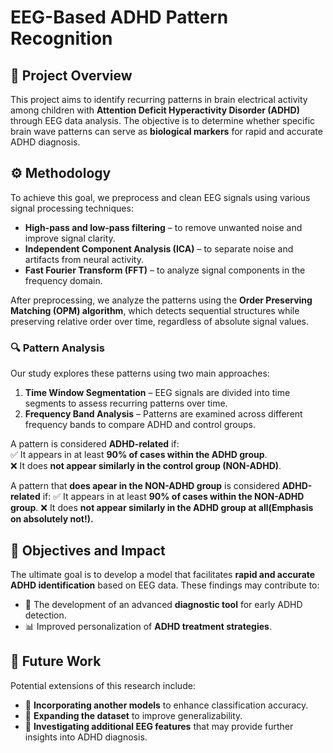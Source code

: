 # EEG-Based ADHD Pattern Recognition  

## 📌 Project Overview  
This project aims to identify recurring patterns in brain electrical activity among children with **Attention Deficit Hyperactivity Disorder (ADHD)** through EEG data analysis. The objective is to determine whether specific brain wave patterns can serve as **biological markers** for rapid and accurate ADHD diagnosis.  

## ⚙️ Methodology  
To achieve this goal, we preprocess and clean EEG signals using various signal processing techniques:  

- **High-pass and low-pass filtering** – to remove unwanted noise and improve signal clarity.  
- **Independent Component Analysis (ICA)** – to separate noise and artifacts from neural activity.  
- **Fast Fourier Transform (FFT)** – to analyze signal components in the frequency domain.  

After preprocessing, we analyze the patterns using the **Order Preserving Matching (OPM) algorithm**, which detects sequential structures while preserving relative order over time, regardless of absolute signal values.  

### 🔍 Pattern Analysis  
Our study explores these patterns using two main approaches:  

1. **Time Window Segmentation** – EEG signals are divided into time segments to assess recurring patterns over time.  
2. **Frequency Band Analysis** – Patterns are examined across different frequency bands to compare ADHD and control groups.  

A pattern is considered **ADHD-related** if:  
✅ It appears in at least **90% of cases within the ADHD group**.  
❌ It does **not appear similarly in the control group (NON-ADHD)**.  

A pattern that **does apear in the NON-ADHD group** is considered **ADHD-related** if:
✅ It appears in at least **90% of cases within the NON-ADHD group**.
❌ It does **not appear similarly in the ADHD group at all(Emphasis on absolutely not!).**
 

## 🎯 Objectives and Impact  
The ultimate goal is to develop a model that facilitates **rapid and accurate ADHD identification** based on EEG data. These findings may contribute to:  

- 🏥 The development of an advanced **diagnostic tool** for early ADHD detection.  
- 📊 Improved personalization of **ADHD treatment strategies**.  

## 🚀 Future Work  
Potential extensions of this research include:  

- 🔹 **Incorporating another models** to enhance classification accuracy.  
- 🔹 **Expanding the dataset** to improve generalizability.  
- 🔹 **Investigating additional EEG features** that may provide further insights into ADHD diagnosis.  
